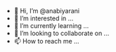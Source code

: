- 👋 Hi, I’m @anabiyarani
- 👀 I’m interested in ...
- 🌱 I’m currently learning ...
- 💞️ I’m looking to collaborate on ...
- 📫 How to reach me ...

<!---
anabiyarani/anabiyarani is a ✨ special ✨ repository because its `README.md` (this file) appears on your GitHub profile.
You can click the Preview link to take a look at your changes.
--->
